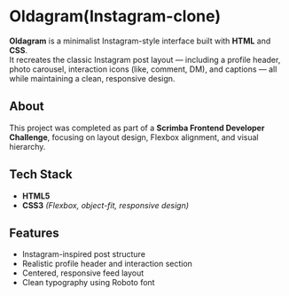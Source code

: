 # Oldagram(Instagram-clone)

**Oldagram** is a minimalist Instagram-style interface built with **HTML** and **CSS**.  
It recreates the classic Instagram post layout — including a profile header, photo carousel, interaction icons (like, comment, DM), and captions — all while maintaining a clean, responsive design.

## About
This project was completed as part of a **Scrimba Frontend Developer Challenge**, focusing on layout design, Flexbox alignment, and visual hierarchy.

## Tech Stack
- **HTML5**  
- **CSS3** *(Flexbox, object-fit, responsive design)*

## Features
- Instagram-inspired post structure  
- Realistic profile header and interaction section  
- Centered, responsive feed layout  
- Clean typography using Roboto font  

